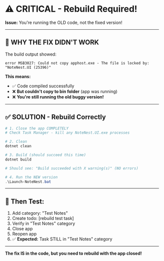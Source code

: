 # ⚠️ CRITICAL - Rebuild Required!

**Issue:** You're running the OLD code, not the fixed version!

---

## 🚨 **WHY THE FIX DIDN'T WORK**

The build output showed:
```
error MSB3027: Could not copy apphost.exe - The file is locked by: "NoteNest.UI (25396)"
```

**This means:**
- ✅ Code compiled successfully
- ❌ **But couldn't copy to bin folder** (app was running)
- ❌ **You're still running the old buggy version!**

---

## ✅ **SOLUTION - Rebuild Correctly**

```powershell
# 1. Close the app COMPLETELY
# Check Task Manager - kill any NoteNest.UI.exe processes

# 2. Clean
dotnet clean

# 3. Build (should succeed this time)
dotnet build

# Should see: "Build succeeded with X warning(s)" (NO errors)

# 4. Run the NEW version
.\Launch-NoteNest.bat
```

---

## 🧪 **Then Test:**

1. Add category: "Test Notes"
2. Create todo: [rebuild test task]
3. Verify in "Test Notes" category
4. Close app
5. Reopen app
6. ✅ **Expected:** Task STILL in "Test Notes" category

---

**The fix IS in the code, but you need to rebuild with the app closed!**

